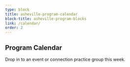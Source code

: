 ```yaml
---
type: block
title: asheville-program-calendar
block-title: asheville-program-blocks
link: /calendar/
order: 2
---
```


## Program Calendar

Drop in to an event or connection practice group this week.